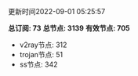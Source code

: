 更新时间2022-09-01 05:25:57

**总订阅: 73**
**总节点: 3139**
**有效节点: 705**
- v2ray节点: 312
- trojan节点: 51
- ss节点: 342
